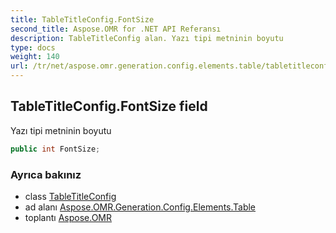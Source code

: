 ```yaml
---
title: TableTitleConfig.FontSize
second_title: Aspose.OMR for .NET API Referansı
description: TableTitleConfig alan. Yazı tipi metninin boyutu
type: docs
weight: 140
url: /tr/net/aspose.omr.generation.config.elements.table/tabletitleconfig/fontsize/
---
```

## TableTitleConfig.FontSize field

Yazı tipi metninin boyutu

```csharp
public int FontSize;
```

### Ayrıca bakınız

* class [TableTitleConfig](../)
* ad alanı [Aspose.OMR.Generation.Config.Elements.Table](../../tabletitleconfig/)
* toplantı [Aspose.OMR](../../../)


